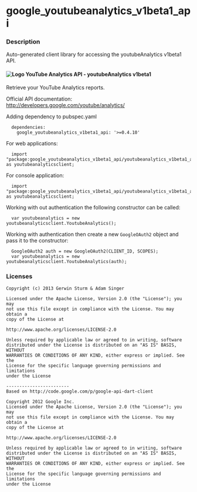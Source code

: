 # google_youtubeanalytics_v1beta1_api

### Description

Auto-generated client library for accessing the youtubeAnalytics v1beta1 API.

#### ![Logo](http://www.google.com/images/icons/product/youtube-16.png) YouTube Analytics API - youtubeAnalytics v1beta1

Retrieve your YouTube Analytics reports.

Official API documentation: http://developers.google.com/youtube/analytics/

Adding dependency to pubspec.yaml

```
  dependencies:
    google_youtubeanalytics_v1beta1_api: '>=0.4.10'
```

For web applications:

```
  import "package:google_youtubeanalytics_v1beta1_api/youtubeanalytics_v1beta1_api_browser.dart" as youtubeanalyticsclient;
```

For console application:

```
  import "package:google_youtubeanalytics_v1beta1_api/youtubeanalytics_v1beta1_api_console.dart" as youtubeanalyticsclient;
```

Working with out authentication the following constructor can be called:

```
  var youtubeanalytics = new youtubeanalyticsclient.YoutubeAnalytics();
```

Working with authentication then create a new `GoogleOAuth2` object and pass it to the constructor:


```
  GoogleOAuth2 auth = new GoogleOAuth2(CLIENT_ID, SCOPES);
  var youtubeanalytics = new youtubeanalyticsclient.YoutubeAnalytics(auth);
```

### Licenses

```
Copyright (c) 2013 Gerwin Sturm & Adam Singer

Licensed under the Apache License, Version 2.0 (the "License"); you may 
not use this file except in compliance with the License. You may obtain a 
copy of the License at

http://www.apache.org/licenses/LICENSE-2.0

Unless required by applicable law or agreed to in writing, software
distributed under the License is distributed on an "AS IS" BASIS, WITHOUT
WARRANTIES OR CONDITIONS OF ANY KIND, either express or implied. See the
License for the specific language governing permissions and limitations 
under the License

------------------------
Based on http://code.google.com/p/google-api-dart-client

Copyright 2012 Google Inc.
Licensed under the Apache License, Version 2.0 (the "License"); you may 
not use this file except in compliance with the License. You may obtain a
copy of the License at

http://www.apache.org/licenses/LICENSE-2.0

Unless required by applicable law or agreed to in writing, software
distributed under the License is distributed on an "AS IS" BASIS, WITHOUT
WARRANTIES OR CONDITIONS OF ANY KIND, either express or implied. See the
License for the specific language governing permissions and limitations 
under the License

```
